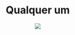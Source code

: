 ﻿<h1 align="center">Qualquer um</h1>
 <p align="center">
 <img src="https://img.freepik.com/vetores-premium/botao-liso-verde-sobre-fundo-vermelho-ok-sinal-trumb-up-otimo-design-para-qualquer-finalidade-conceito-de-midia-social-ilustracao-das-acoes_100456-1588.jpg?w=2000"/>
 </p>
